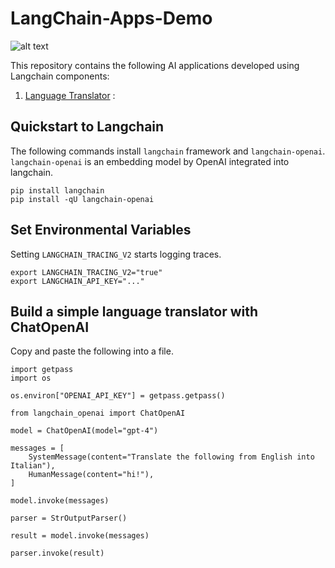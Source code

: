 # LangChain-Apps-Demo   
![alt text](https%3A%2F%2Fpython.langchain.com%2Fv0.2%2Fimg%2Fbrand%2Fwordmark.png&imgrefurl=https%3A%2F%2Fpython.langchain.com%2Fv0.2%2Fdocs%2Fintroduction%2F&docid=1DZgWlJxiFBvTM&tbnid=G6BjQMbxf0XAVM&vet=12ahUKEwj9w6r2xcyHAxWLUkEAHSmdJ8gQM3oECG0QAA..i&w=1586&h=251&hcb=2&ved=2ahUKEwj9w6r2xcyHAxWLUkEAHSmdJ8gQM3oECG0QAA)

This repository contains the following AI applications developed using Langchain components:

1. [Language Translator]()    :

## Quickstart to Langchain 

The following commands install `langchain` framework and `langchain-openai`. `langchain-openai` is an embedding model by OpenAI integrated into langchain. 

```
pip install langchain
pip install -qU langchain-openai
```

## Set Environmental Variables 

Setting `LANGCHAIN_TRACING_V2` starts logging traces.

```
export LANGCHAIN_TRACING_V2="true"
export LANGCHAIN_API_KEY="..."
```

## Build a simple language translator with ChatOpenAI   

Copy and paste the following into a file.    

```
import getpass
import os

os.environ["OPENAI_API_KEY"] = getpass.getpass()

from langchain_openai import ChatOpenAI

model = ChatOpenAI(model="gpt-4")

messages = [
    SystemMessage(content="Translate the following from English into Italian"),
    HumanMessage(content="hi!"),
]

model.invoke(messages)

parser = StrOutputParser()

result = model.invoke(messages)

parser.invoke(result)
```
